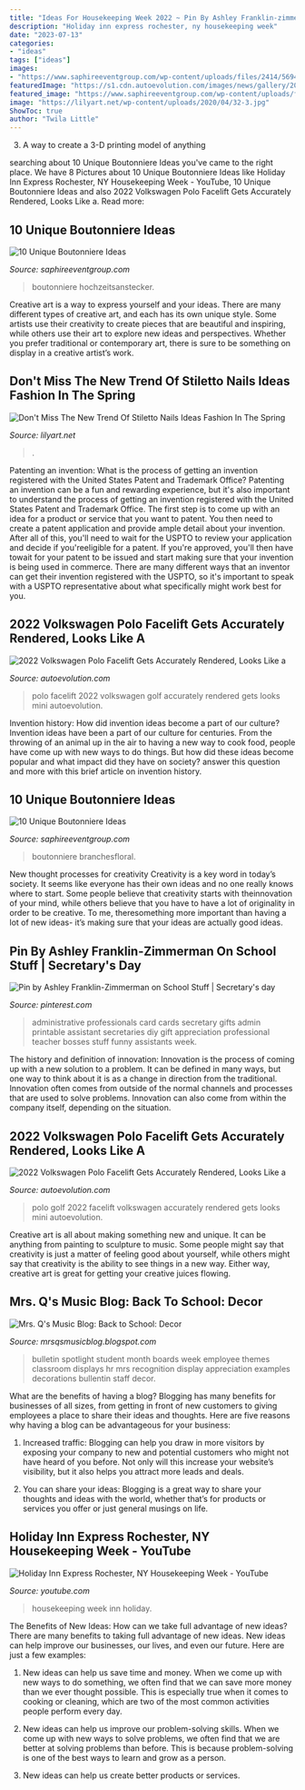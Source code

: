 ```yaml
---
title: "Ideas For Housekeeping Week 2022 ~ Pin By Ashley Franklin-zimmerman On School Stuff"
description: "Holiday inn express rochester, ny housekeeping week"
date: "2023-07-13"
categories:
- "ideas"
tags: ["ideas"]
images:
- "https://www.saphireeventgroup.com/wp-content/uploads/files/2414/5694/2700/unique_boutonniere_9.jpg"
featuredImage: "https://s1.cdn.autoevolution.com/images/news/gallery/2022-volkswagen-polo-facelift-gets-accurately-rendered-looks-like-a-mini-golf-8_11.jpg"
featured_image: "https://www.saphireeventgroup.com/wp-content/uploads/files/2114/5694/2697/unique_boutonniere_4.jpg"
image: "https://lilyart.net/wp-content/uploads/2020/04/32-3.jpg"
ShowToc: true
author: "Twila Little"
---
```



3. A way to create a 3-D printing model of anything 

	

		
searching about 10 Unique Boutonniere Ideas you've came to the right place. We have 8 Pictures about 10 Unique Boutonniere Ideas like Holiday Inn Express Rochester, NY Housekeeping Week - YouTube, 10 Unique Boutonniere Ideas and also 2022 Volkswagen Polo Facelift Gets Accurately Rendered, Looks Like a. Read more:
		
    
## 10 Unique Boutonniere Ideas

<img loading=lazy src="https://www.saphireeventgroup.com/wp-content/uploads/files/2414/5694/2700/unique_boutonniere_9.jpg" onerror="this.onerror=null;this.src='https://tse1.mm.bing.net/th?id=OIP.FImlgpXz9nJO5Ikf74aCywAAAA&amp;pid=15.1';" alt="10 Unique Boutonniere Ideas">

_Source: saphireeventgroup.com_

>boutonniere hochzeitsanstecker. 

	

Creative art is a way to express yourself and your ideas. There are many different types of creative art, and each has its own unique style. Some artists use their creativity to create pieces that are beautiful and inspiring, while others use their art to explore new ideas and perspectives. Whether you prefer traditional or contemporary art, there is sure to be something on display in a creative artist’s work.

    
## Don&#039;t Miss The New Trend Of Stiletto Nails Ideas Fashion In The Spring

<img loading=lazy src="https://lilyart.net/wp-content/uploads/2020/04/32-3.jpg" onerror="this.onerror=null;this.src='https://tse4.mm.bing.net/th?id=OIP.OkLHyuYh5gKSsAzgKtdokAHaKU&amp;pid=15.1';" alt="Don&#039;t Miss The New Trend Of Stiletto Nails Ideas Fashion In The Spring">

_Source: lilyart.net_

>. 

	

Patenting an invention: What is the process of getting an invention registered with the United States Patent and Trademark Office?
Patenting an invention can be a fun and rewarding experience, but it's also important to understand the process of getting an invention registered with the United States Patent and Trademark Office. The first step is to come up with an idea for a product or service that you want to patent. You then need to create a patent application and provide ample detail about your invention. After all of this, you'll need to wait for the USPTO to review your application and decide if you'reeligible for a patent. If you're approved, you'll then have towait for your patent to be issued and start making sure that your invention is being used in commerce. There are many different ways that an inventor can get their invention registered with the USPTO, so it's important to speak with a USPTO representative about what specifically might work best for you.

    
## 2022 Volkswagen Polo Facelift Gets Accurately Rendered, Looks Like A

<img loading=lazy src="https://s1.cdn.autoevolution.com/images/news/2022-volkswagen-polo-facelift-gets-accurately-rendered-looks-like-a-mini-golf-8-154593_1.jpg" onerror="this.onerror=null;this.src='https://tse4.mm.bing.net/th?id=OIP.QM261zIOHbPQJao6waJadgHaFj&amp;pid=15.1';" alt="2022 Volkswagen Polo Facelift Gets Accurately Rendered, Looks Like a">

_Source: autoevolution.com_

>polo facelift 2022 volkswagen golf accurately rendered gets looks mini autoevolution. 

	

Invention history: How did invention ideas become a part of our culture?
Invention ideas have been a part of our culture for centuries. From the throwing of an animal up in the air to having a new way to cook food, people have come up with new ways to do things. But how did these ideas become popular and what impact did they have on society? answer this question and more with this brief article on invention history.

    
## 10 Unique Boutonniere Ideas

<img loading=lazy src="https://www.saphireeventgroup.com/wp-content/uploads/files/2114/5694/2697/unique_boutonniere_4.jpg" onerror="this.onerror=null;this.src='https://tse2.mm.bing.net/th?id=OIP.5TqLrgNHkZo4s1fshs03xAAAAA&amp;pid=15.1';" alt="10 Unique Boutonniere Ideas">

_Source: saphireeventgroup.com_

>boutonniere branchesfloral. 

	

New thought processes for creativity
Creativity is a key word in today’s society. It seems like everyone has their own ideas and no one really knows where to start. Some people believe that creativity starts with theinnovation of your mind, while others believe that you have to have a lot of originality in order to be creative. To me, theresomething more important than having a lot of new ideas- it’s making sure that your ideas are actually good ideas.

    
## Pin By Ashley Franklin-Zimmerman On School Stuff | Secretary&#039;s Day

<img loading=lazy src="https://i.pinimg.com/originals/d6/18/53/d6185334657986eb78a3304bbf241c87.jpg" onerror="this.onerror=null;this.src='https://tse1.mm.bing.net/th?id=OIP.RURidsvCKbo1mzqLCUkqHwHaJ4&amp;pid=15.1';" alt="Pin by Ashley Franklin-Zimmerman on School Stuff | Secretary&#039;s day">

_Source: pinterest.com_

>administrative professionals card cards secretary gifts admin printable assistant secretaries diy gift appreciation professional teacher bosses stuff funny assistants week. 

	

The history and definition of innovation:
Innovation is the process of coming up with a new solution to a problem. It can be defined in many ways, but one way to think about it is as a change in direction from the traditional. Innovation often comes from outside of the normal channels and processes that are used to solve problems. Innovation can also come from within the company itself, depending on the situation.

    
## 2022 Volkswagen Polo Facelift Gets Accurately Rendered, Looks Like A

<img loading=lazy src="https://s1.cdn.autoevolution.com/images/news/gallery/2022-volkswagen-polo-facelift-gets-accurately-rendered-looks-like-a-mini-golf-8_11.jpg" onerror="this.onerror=null;this.src='https://tse4.mm.bing.net/th?id=OIP.Ut6KBqYeCskAurPlU5_SHAHaE8&amp;pid=15.1';" alt="2022 Volkswagen Polo Facelift Gets Accurately Rendered, Looks Like a">

_Source: autoevolution.com_

>polo golf 2022 facelift volkswagen accurately rendered gets looks mini autoevolution. 

	

Creative art is all about making something new and unique. It can be anything from painting to sculpture to music. Some people might say that creativity is just a matter of feeling good about yourself, while others might say that creativity is the ability to see things in a new way. Either way, creative art is great for getting your creative juices flowing.

    
## Mrs. Q&#039;s Music Blog: Back To School: Decor

<img loading=lazy src="http://2.bp.blogspot.com/-wvBgrch4Ok0/UFDwN46mAPI/AAAAAAAAFok/HHJn5IZlabQ/s1600/20120912_144256.jpg" onerror="this.onerror=null;this.src='https://tse2.mm.bing.net/th?id=OIP.nxgTB-5PBIrulbUU126uhwHaJ4&amp;pid=15.1';" alt="Mrs. Q&#039;s Music Blog: Back to School: Decor">

_Source: mrsqsmusicblog.blogspot.com_

>bulletin spotlight student month boards week employee themes classroom displays hr mrs recognition display appreciation examples decorations bullentin staff decor. 

	

What are the benefits of having a blog?
Blogging has many benefits for businesses of all sizes, from getting in front of new customers to giving employees a place to share their ideas and thoughts. Here are five reasons why having a blog can be advantageous for your business: 
1. Increased traffic: Blogging can help you draw in more visitors by exposing your company to new and potential customers who might not have heard of you before. Not only will this increase your website’s visibility, but it also helps you attract more leads and deals. 

2. You can share your ideas: Blogging is a great way to share your thoughts and ideas with the world, whether that’s for products or services you offer or just general musings on life.

    
## Holiday Inn Express Rochester, NY Housekeeping Week - YouTube

<img loading=lazy src="https://i.ytimg.com/vi/gSwFo-_KgI0/hqdefault.jpg" onerror="this.onerror=null;this.src='https://tse1.mm.bing.net/th?id=OIP.R2AKA3Qogtjqiwx8RxaMcgHaFj&amp;pid=15.1';" alt="Holiday Inn Express Rochester, NY Housekeeping Week - YouTube">

_Source: youtube.com_

>housekeeping week inn holiday. 

	

The Benefits of New Ideas: How can we take full advantage of new ideas?
There are many benefits to taking full advantage of new ideas. New ideas can help improve our businesses, our lives, and even our future. Here are just a few examples:
1. New ideas can help us save time and money. When we come up with new ways to do something, we often find that we can save more money than we ever thought possible. This is especially true when it comes to cooking or cleaning, which are two of the most common activities people perform every day.

2. New ideas can help us improve our problem-solving skills. When we come up with new ways to solve problems, we often find that we are better at solving problems than before. This is because problem-solving is one of the best ways to learn and grow as a person.

3. New ideas can help us create better products or services.

